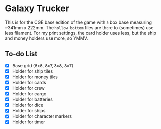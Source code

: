 # Galaxy Trucker

This is for the CGE base edition of the game with a box base measuring ~341mm x 222mm.  The `hollow_bottom` files are there to (sometimes) use less filament.  For my print settings, the card holder uses less, but the ship and money holders use more, so YMMV.

## To-do List

- [x] Base grid (8x8, 8x7, 3x8, 3x7)
- [x] Holder for ship tiles
- [x] Holder for money tiles
- [X] Holder for cards
- [X] Holder for crew
- [X] Holder for cargo
- [X] Holder for batteries
- [X] Holder for dice
- [X] Holder for ships
- [X] Holder for character markers
- [X] Holder for timer
